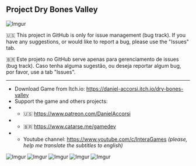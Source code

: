 ## Project **Dry Bones Valley**

![Imgur](https://i.imgur.com/PJQiW14.png)

🇺🇸 This project in GitHub is only for issue management (bug track). If you have any suggestions, or would like to report a bug, please use the "Issues" tab.

🇧🇷 Este projeto no GitHub serve apenas para gerenciamento de issues (bug track). Caso tenha alguma sugestão, ou deseja reportar algum bug, por favor, use a tab "Issues".

<hr>

* Download Game from Itch.io: https://daniel-accorsi.itch.io/dry-bones-valley
* Support the game and others projects: 
* * 🇺🇸 https://www.patreon.com/DanielAccorsi
* * 🇧🇷 https://www.catarse.me/gamedev
* * Youtube channel: https://www.youtube.com/c/InteraGames _(please, help me translate the subtitles to english)_

![Imgur](https://i.imgur.com/BmGjVFCm.png)
![Imgur](https://i.imgur.com/TOEeGJcm.png)
![Imgur](https://i.imgur.com/ssqHOVlm.png)
![Imgur](https://i.imgur.com/S2c7xdJ.gif)
![Imgur](https://i.imgur.com/LLVhqDg.gif)
